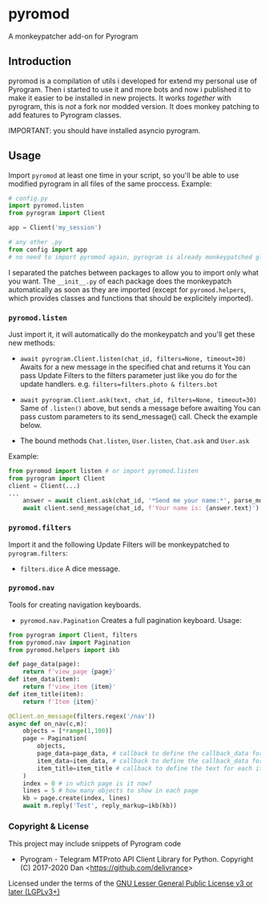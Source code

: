 # pyromod
A monkeypatcher add-on for Pyrogram

## Introduction
pyromod is a compilation of utils i developed for extend my personal use of Pyrogram. Then i started to use it and more bots and now i published it to make it easier to be installed in new projects.
It works *together* with pyrogram, this is *not* a fork nor modded version. It does monkey patching to add features to Pyrogram classes.

IMPORTANT: you should have installed asyncio pyrogram.

## Usage
Import `pyromod` at least one time in your script, so you'll be able to use modified pyrogram in all files of the same proccess. Example:
```python
# config.py
import pyromod.listen
from pyrogram import Client

app = Client('my_session')
```
```python
# any other .py
from config import app
# no need to import pyromod again, pyrogram is already monkeypatched globally (at the same proccess)
```

I separated the patches between packages to allow you to import only what you want. The `__init__.py` of each package does the monkeypatch automatically as soon as they are imported (except for `pyromod.helpers`, which provides classes and functions that should be explicitely imported).

### `pyromod.listen`
Just import it, it will automatically do the monkeypatch and you'll get these new methods:
- `await pyrogram.Client.listen(chat_id, filters=None, timeout=30)`
Awaits for a new message in the specified chat and returns it
You can pass Update Filters to the filters parameter just like you do for the update handlers. e.g. `filters=filters.photo & filters.bot`

- `await pyrogram.Client.ask(text, chat_id, filters=None, timeout=30)`
Same of `.listen()` above, but sends a message before awaiting
You can pass custom parameters to its send_message() call. Check the example below.

- The bound methods `Chat.listen`, `User.listen`, `Chat.ask` and `User.ask`

Example:
```python
from pyromod import listen # or import pyromod.listen
from pyrogram import Client
client = Client(...)
...
    answer = await client.ask(chat_id, '*Send me your name:*', parse_mode='Markdown')
    await client.send_message(chat_id, f'Your name is: {answer.text}')    
```

### `pyromod.filters`
Import it and the following Update Filters will be monkeypatched to `pyrogram.filters`:

- `filters.dice`
A dice message.

### `pyromod.nav`
Tools for creating navigation keyboards.

- `pyromod.nav.Pagination`
Creates a full pagination keyboard. Usage:
```python
from pyrogram import Client, filters
from pyromod.nav import Pagination
from pyromod.helpers import ikb

def page_data(page):
    return f'view_page {page}'
def item_data(item):
    return f'view_item {item}'
def item_title(item):
    return f'Item {item}'

@Client.on_message(filters.regex('/nav'))
async def on_nav(c,m):
    objects = [*range(1,100)]
    page = Pagination(
        objects,
        page_data=page_data, # callback to define the callback_data for page buttons in the bottom
        item_data=item_data, # callback to define the callback_data for each item button
        item_title=item_title # callback to define the text for each item button
    )
    index = 0 # in which page is it now?
    lines = 5 # how many objects to show in each page
    kb = page.create(index, lines)
    await m.reply('Test', reply_markup=ikb(kb))
```
### Copyright & License
This project may include snippets of Pyrogram code
- Pyrogram - Telegram MTProto API Client Library for Python. Copyright (C) 2017-2020 Dan <<https://github.com/delivrance>>

Licensed under the terms of the [GNU Lesser General Public License v3 or later (LGPLv3+)](COPYING.lesser)
